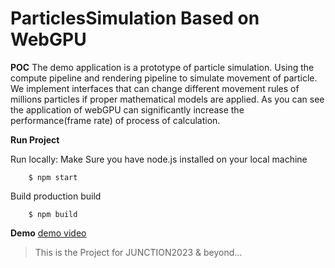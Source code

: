 # ParticlesSimulation Based on WebGPU

**POC**
The demo application is a prototype of particle simulation. Using the compute pipeline and rendering pipeline to simulate movement of particle. We implement interfaces that can change different movement rules of millions particles if proper mathematical models are applied. As you can see the application of webGPU can significantly increase the performance(frame rate) of process of calculation. 

**Run Project**

Run locally:
Make Sure you have node.js installed on your local machine
```
    $ npm start
```

Build production build

```
    $ npm build
```

**Demo**
<a href="https://youtube.com/shorts/4GY-ZeYUZyY?feature=share">demo video</a>

> This is the Project for JUNCTION2023 & beyond...